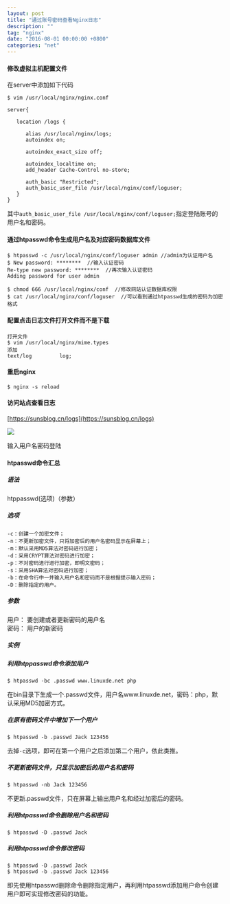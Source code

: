 ```yaml
---
layout: post
title: "通过账号密码查看Nginx日志"
description: ""
tag: "nginx"
date: "2016-08-01 00:00:00 +0800"
categories: "net"
---
```


#### 修改虚拟主机配置文件

在server中添加如下代码

```
$ vim /usr/local/nginx/nginx.conf

server{

   location /logs {

      alias /usr/local/nginx/logs;
      autoindex on;

      autoindex_exact_size off;

      autoindex_localtime on;
      add_header Cache-Control no-store;

      auth_basic "Restricted";
      auth_basic_user_file /usr/local/nginx/conf/loguser;
   }
}
```

<!--more--> 

其中`auth_basic_user_file /usr/local/nginx/conf/loguser;`指定登陆账号的用户名和密码。

#### 通过htpasswd命令生成用户名及对应密码数据库文件  

```
$ htpasswd -c /usr/local/nginx/conf/loguser admin //admin为认证用户名
$ New password: ********  //输入认证密码 
Re-type new password: ********  //再次输入认证密码
Adding password for user admin

$ chmod 666 /usr/local/nginx/conf  //修改网站认证数据库权限 
$ cat /usr/local/nginx/conf/loguser  //可以看到通过htpasswd生成的密码为加密格式 
```

#### 配置点击日志文件打开文件而不是下载
```
打开文件 
$ vim /usr/local/nginx/mime.types
添加 
text/log         log;
```

#### 重启nginx

```
$ nginx -s reload
```

#### 访问站点查看日志

[https://sunsblog.cn/logs](https://sunsblog.cn/logs)

![](http://7xsbgk.com1.z0.glb.clouddn.com/logsLand.png?imageView2/0/q/75|watermark/2/text/U3VuJ3MgQmxvZw==/font/5a6L5L2T/fontsize/280/fill/I0Y2MEU1Mg==/dissolve/100/gravity/SouthEast/dx/10/dy/10|imageslim)

输入用户名密码登陆

#### htpasswd命令汇总  

##### 语法

htppasswd(选项)（参数）

##### 选项

```
-c：创建一个加密文件； 
-n：不更新加密文件，只将加密后的用户名密码显示在屏幕上； 
-m：默认采用MD5算法对密码进行加密； 
-d：采用CRYPT算法对密码进行加密； 
-p：不对密码进行进行加密，即明文密码； 
-s：采用SHA算法对密码进行加密； 
-b：在命令行中一并输入用户名和密码而不是根据提示输入密码； 
-D：删除指定的用户。
```

##### 参数

用户： 要创建或者更新密码的用户名  
密码： 用户的新密码

##### 实例  

##### 利用htppasswd命令添加用户

```
$ htpasswd -bc .passwd www.linuxde.net php
```

在bin目录下生成一个.passwd文件，用户名www.linuxde.net，密码：php，默认采用MD5加密方式。

##### 在原有密码文件中增加下一个用户

```
$ htpasswd -b .passwd Jack 123456
```

去掉`-c`选项，即可在第一个用户之后添加第二个用户，依此类推。

##### 不更新密码文件，只显示加密后的用户名和密码

```
$ htpasswd -nb Jack 123456
```

不更新.passwd文件，只在屏幕上输出用户名和经过加密后的密码。

##### 利用htpasswd命令删除用户名和密码

```
$ htpasswd -D .passwd Jack
```

##### 利用htpasswd命令修改密码

```
$ htpasswd -D .passwd Jack 
$ htpasswd -b .passwd Jack 123456
```

即先使用htpasswd删除命令删除指定用户，再利用htpasswd添加用户命令创建用户即可实现修改密码的功能。
